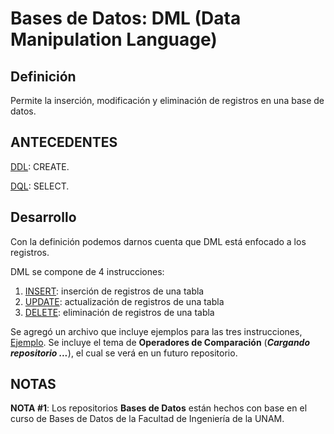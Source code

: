 # Bases de Datos: DML (Data Manipulation Language)

Definición
--------------------------------------------------------------------------------------------------------------------------------------------------------
Permite la inserción, modificación y eliminación de registros en una base de datos.

ANTECEDENTES
--------------------------------------------------------------------------------------------------------------------------------------------------------
[DDL](https://github.com/BarrigueteHector/Bases-de-Datos-DDL): CREATE. 

[DQL](https://github.com/BarrigueteHector/Bases-de-Datos-DQL): SELECT.

Desarrollo
--------------------------------------------------------------------------------------------------------------------------------------------------------
Con la definición podemos darnos cuenta que DML está enfocado a los registros.

DML se compone de 4 instrucciones:
1. [INSERT](https://github.com/BarrigueteHector/Bases-de-Datos-DML/blob/main/insert.sql): inserción de registros de una tabla
2. [UPDATE](https://github.com/BarrigueteHector/Bases-de-Datos-DML/blob/main/update.sql): actualización de registros de una tabla
3. [DELETE](https://github.com/BarrigueteHector/Bases-de-Datos-DML/blob/main/delete.sql): eliminación de registros de una tabla

Se agregó un archivo que incluye ejemplos para las tres instrucciones, [Ejemplo](https://github.com/BarrigueteHector/Bases-de-Datos-DML/blob/main/ejemplo.sql). 
Se incluye el tema de **Operadores de Comparación** (***Cargando repositorio ...***), el cual se verá en un futuro repositorio. 

NOTAS
--------------------------------------------------------------------------------------------------------------------------------------------------------
**NOTA #1**: Los repositorios **Bases de Datos** están hechos con base en el curso de Bases de Datos de la Facultad de Ingeniería de la UNAM. 
